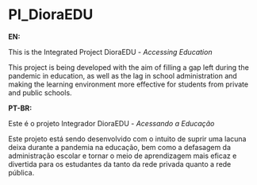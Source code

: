 # PI_DioraEDU
**EN:**

This is the Integrated Project DioraEDU - *Accessing Education*

This project is being developed with the aim of filling a gap left during the pandemic in education, as well as the lag in school administration and making the learning environment more effective for students from private and public schools.

**PT-BR:**

Este é o projeto Integrador DioraEDU - *Acessando a Educação*

Este projeto está sendo desenvolvido com o intuito de suprir uma lacuna deixa durante a pandemia na educação, bem como a defasagem da administração escolar e tornar o meio de aprendizagem mais eficaz e divertida para os estudantes da tanto da rede privada quanto a rede pública.
